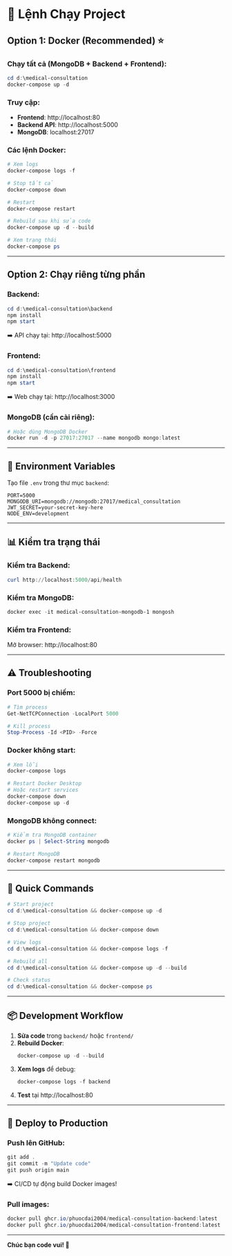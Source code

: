# 🚀 Lệnh Chạy Project

## Option 1: Docker (Recommended) ⭐

### Chạy tất cả (MongoDB + Backend + Frontend):
```powershell
cd d:\medical-consultation
docker-compose up -d
```

### Truy cập:
- **Frontend**: http://localhost:80
- **Backend API**: http://localhost:5000
- **MongoDB**: localhost:27017

### Các lệnh Docker:
```powershell
# Xem logs
docker-compose logs -f

# Stop tất cả
docker-compose down

# Restart
docker-compose restart

# Rebuild sau khi sửa code
docker-compose up -d --build

# Xem trạng thái
docker-compose ps
```

---

## Option 2: Chạy riêng từng phần

### Backend:
```powershell
cd d:\medical-consultation\backend
npm install
npm start
```
➡️ API chạy tại: http://localhost:5000

### Frontend:
```powershell
cd d:\medical-consultation\frontend
npm install
npm start
```
➡️ Web chạy tại: http://localhost:3000

### MongoDB (cần cài riêng):
```powershell
# Hoặc dùng MongoDB Docker
docker run -d -p 27017:27017 --name mongodb mongo:latest
```

---

## 🔧 Environment Variables

Tạo file `.env` trong thư mục `backend`:
```env
PORT=5000
MONGODB_URI=mongodb://mongodb:27017/medical_consultation
JWT_SECRET=your-secret-key-here
NODE_ENV=development
```

---

## 📊 Kiểm tra trạng thái

### Kiểm tra Backend:
```powershell
curl http://localhost:5000/api/health
```

### Kiểm tra MongoDB:
```powershell
docker exec -it medical-consultation-mongodb-1 mongosh
```

### Kiểm tra Frontend:
Mở browser: http://localhost:80

---

## ⚠️ Troubleshooting

### Port 5000 bị chiếm:
```powershell
# Tìm process
Get-NetTCPConnection -LocalPort 5000

# Kill process
Stop-Process -Id <PID> -Force
```

### Docker không start:
```powershell
# Xem lỗi
docker-compose logs

# Restart Docker Desktop
# Hoặc restart services
docker-compose down
docker-compose up -d
```

### MongoDB không connect:
```powershell
# Kiểm tra MongoDB container
docker ps | Select-String mongodb

# Restart MongoDB
docker-compose restart mongodb
```

---

## 🎯 Quick Commands

```powershell
# Start project
cd d:\medical-consultation && docker-compose up -d

# Stop project
cd d:\medical-consultation && docker-compose down

# View logs
cd d:\medical-consultation && docker-compose logs -f

# Rebuild all
cd d:\medical-consultation && docker-compose up -d --build

# Check status
cd d:\medical-consultation && docker-compose ps
```

---

## 📦 Development Workflow

1. **Sửa code** trong `backend/` hoặc `frontend/`
2. **Rebuild Docker**:
   ```powershell
   docker-compose up -d --build
   ```
3. **Xem logs** để debug:
   ```powershell
   docker-compose logs -f backend
   ```
4. **Test** tại http://localhost:80

---

## 🚀 Deploy to Production

### Push lên GitHub:
```powershell
git add .
git commit -m "Update code"
git push origin main
```

➡️ CI/CD tự động build Docker images!

### Pull images:
```powershell
docker pull ghcr.io/phuocdai2004/medical-consultation-backend:latest
docker pull ghcr.io/phuocdai2004/medical-consultation-frontend:latest
```

---

**Chúc bạn code vui! 🎉**
